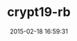 ---
layout: post
title:  "crypt19-rb"
repo:   "coffeejunk/crypt19"
date:   2015-02-18 16:59:31
gemurl: https://github.com/coffeejunk/crypt19
---
